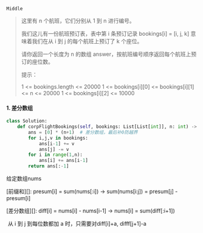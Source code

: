 `Middle`

> 这里有 n 个航班，它们分别从 1 到 n 进行编号。
>
> 我们这儿有一份航班预订表，表中第 i 条预订记录 bookings[i] = [i, j, k] 意味着我们在从 i 到 j 的每个航班上预订了 k 个座位。
>
> 请你返回一个长度为 n 的数组 answer，按航班编号顺序返回每个航班上预订的座位数。
>
> 提示：
>
> 1 <= bookings.length <= 20000
> 1 <= bookings[i][0] <= bookings[i][1] <= n <= 20000
> 1 <= bookings[i][2] <= 10000

#### 1. 差分数组

```python
class Solution:
    def corpFlightBookings(self, bookings: List[List[int]], n: int) -> List[int]:
        ans = [0] * (n+1)  # 差分数组，最后补0防越界
        for i,j,v in bookings:
            ans[i-1] += v
            ans[j] -= v
        for i in range(1,n):
            ans[i] += ans[i-1]
        return ans[:-1]
```

给定数组nums

[前缀和][]:  presum[i] = sum(nums[:i]) $\to$   sum(nums[i:j]) = presum[j] - presum[i]

[差分数组][]: diff[i] = nums[i] - nums[i-1]  $\to$ nums[i] = sum(diff[:i+1])

​				 从 i 到 j 到每位数都加 a 时，只需要对diff[i]+a, difff[j+1]-a